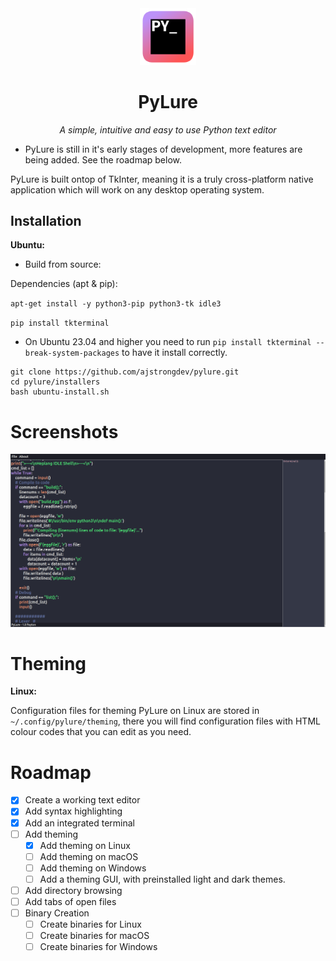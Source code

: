 <div align="center">

<img src="https://github.com/ajstrongdev/pylure/blob/main/extras/pylure.png?raw=true" width="18%">

# PyLure

*A simple, intuitive and easy to use Python text editor*

</div>

* PyLure is still in it's early stages of development, more features are being added. See the roadmap below.

PyLure is built ontop of TkInter, meaning it is a truly cross-platform native application which will work on any desktop operating system.

## Installation

**Ubuntu:**

* Build from source:

Dependencies (apt & pip):

`apt-get install -y python3-pip python3-tk idle3`

`pip install tkterminal`

* On Ubuntu 23.04 and higher you need to run `pip install tkterminal --break-system-packages` to have it install correctly.

```
git clone https://github.com/ajstrongdev/pylure.git
cd pylure/installers
bash ubuntu-install.sh
```

# Screenshots

![PyLure Screenshot](https://github.com/ajstrongdev/pylure/blob/main/extras/screenshot.png?raw=true)

# Theming

**Linux:**

Configuration files for theming PyLure on Linux are stored in `~/.config/pylure/theming`, there you will find configuration files with HTML colour codes that you can edit as you need.

# Roadmap

- [x] Create a working text editor
- [x] Add syntax highlighting
- [x] Add an integrated terminal
- [ ] Add theming
    - [x] Add theming on Linux
    - [ ] Add theming on macOS
    - [ ] Add theming on Windows
    - [ ] Add a theming GUI, with preinstalled light and dark themes.
- [ ] Add directory browsing
- [ ] Add tabs of open files 
- [ ] Binary Creation
    - [ ] Create binaries for Linux
    - [ ] Create binaries for macOS
    - [ ] Create binaries for Windows
